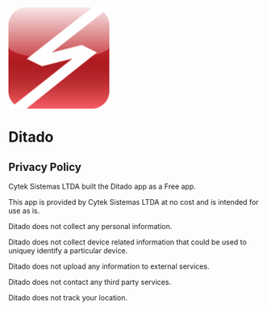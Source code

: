<img align="center" src="app.png" width="200"/>


# Ditado
## Privacy Policy
Cytek Sistemas LTDA built the Ditado app as a Free app.

This app is provided by Cytek Sistemas LTDA at no cost and is intended for use as is.

Ditado does not collect any personal information.

Ditado does not collect device related information that could be used to uniquey identify a particular device.

Ditado does not upload any information to external services.

Ditado does not contact any third party services.

Ditado does not track your location.